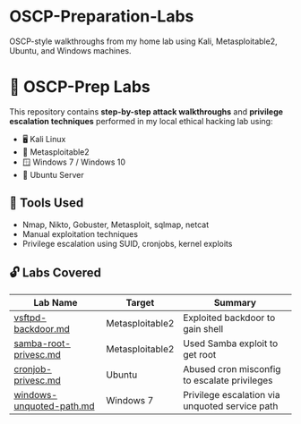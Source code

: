 # OSCP-Preparation-Labs
OSCP-style walkthroughs from my home lab using Kali, Metasploitable2, Ubuntu, and Windows machines.

# 🎯 OSCP-Prep Labs

This repository contains **step-by-step attack walkthroughs** and **privilege escalation techniques** performed in my local ethical hacking lab using:
- 🖥️ Kali Linux
- 🧱 Metasploitable2
- 🪟 Windows 7 / Windows 10
- 🐧 Ubuntu Server

## 🧰 Tools Used
- Nmap, Nikto, Gobuster, Metasploit, sqlmap, netcat
- Manual exploitation techniques
- Privilege escalation using SUID, cronjobs, kernel exploits

## 🔓 Labs Covered

| Lab Name | Target | Summary |
|----------|--------|---------|
| [vsftpd-backdoor.md](metasploitable2-vsftpd-backdoor.md) | Metasploitable2 | Exploited backdoor to gain shell |
| [samba-root-privesc.md](metasploitable2-samba-root.md) | Metasploitable2 | Used Samba exploit to get root |
| [cronjob-privesc.md](ubuntu-cronjob-privesc.md) | Ubuntu | Abused cron misconfig to escalate privileges |
| [windows-unquoted-path.md](windows7-unquoted-service-path.md) | Windows 7 | Privilege escalation via unquoted service path |
